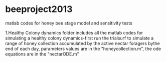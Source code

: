 beeproject2013
==============

matlab codes for honey bee stage model and sensitivity tests 

1.Healthy Colony dynamics folder includes all the matlab codes for simulating a healthy colony dynamics-first run the trialsurf to simulate a range of honey collection accumulated by the active nectar foragers bythe end of each day, parameters values are in the "honeycollection.m", the ode equations are in the "nectarODE.m"



